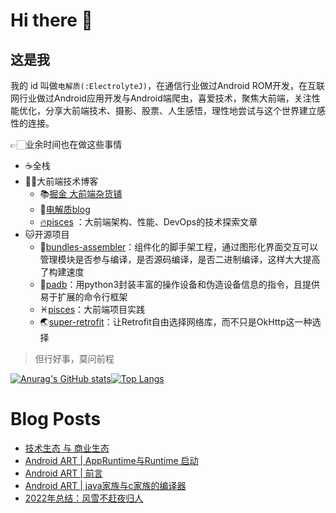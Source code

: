 # Hi there 👋

## 这是我

我的 id 叫做`电解质(:ElectrolyteJ)`，在通信行业做过Android ROM开发，在互联网行业做过Android应用开发与Android端爬虫，喜爱技术，聚焦大前端，关注性能优化，分享大前端技术、摄影、股票、人生感悟，理性地尝试与这个世界建立感性的连接。

👉🏻业余时间也在做这些事情
- ☕️全栈
- 🤖大前端技术博客
  - 📚[掘金 大前端杂货铺](https://juejin.cn/user/641770520320232/posts)
  - 📒[电解质blog](https://electrolyteJ.github.io/blog)
  - [🔥pisces](https://big-frontend.github.io/pisces/) ：大前端架构、性能、DevOps的技术探索文章
- 🐱开源项目
  - 🚀[bundles-assembler](https://github.com/electrolyteJ/bundles-assembler)：组件化的脚手架工程，通过图形化界面交互可以管理模块是否参与编译，是否源码编译，是否二进制编译，这样大大提高了构建速度
  - 👻[padb](https://github.com/ghost-plan/padb)：用python3封装丰富的操作设备和伪造设备信息的指令，且提供易于扩展的命令行框架
  - ♓[pisces](https://github.com/big-frontend/pisces)：大前端项目实践
  - 🌏[super-retrofit](https://github.com/electrolyteJ/super-retrofit)：让Retrofit自由选择网络库，而不只是OkHttp这一种选择

> 但行好事，莫问前程
<!-- (plolyglot:dart/javascript/python/java/kotlin/cpp) -->
<!-- ![qrcode_for_gh_7ee5cf10b1bf_258](https://user-images.githubusercontent.com/13391139/196044770-c8e2a2f2-0be5-4571-b4d9-9faba5033503.jpeg) -->

<!-- ![Snake animation](https://github.com/electrolyteJ/electrolyteJ/blob/output/github-contribution-grid-snake.svg) -->

[![Anurag's GitHub stats](https://github-readme-stats.vercel.app/api?username=electrolyteJ&count_private=true&show_icons=true&include_all_commits=true)](https://github.com/electrolyteJ/github-readme-stats)[![Top Langs](https://github-readme-stats.vercel.app/api/top-langs/?username=electrolyteJ&hide=html)](https://github.com/electrolyteJ/github-readme-stats)


<!-- [![Readme Card](https://github-readme-stats.vercel.app/api/pin/?username=electrolyteJ&repo=github-readme-stats&show_owner=true$layout=compat)](https://github.com/electrolyteJ/github-readme-stats) -->

# Blog Posts
<!-- BLOG-POST-LIST:START -->
- [技术生态 与 商业生态](https://electrolyteJ.github.io/2023-03-21/biz-tech-ecosystem)
- [Android ART |  AppRuntime与Runtime 启动](https://electrolyteJ.github.io/2023-02-05/art-runtime-startup)
- [Android ART |  前言](https://electrolyteJ.github.io/2023-02-04/art-foreword)
- [Android ART | java家族与c家族的编译器](https://electrolyteJ.github.io/2023-02-01/art-compiler1)
- [2022年总结：风雪不赶夜归人](https://electrolyteJ.github.io/2023-01-20/2022summary)
<!-- BLOG-POST-LIST:END -->



